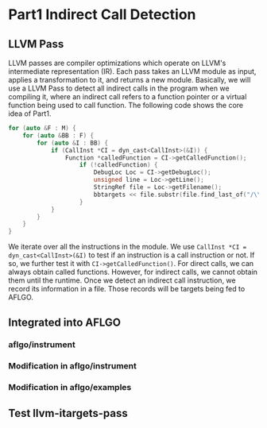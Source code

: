 # Part1 Indirect Call Detection

## LLVM Pass
LLVM passes are compiler optimizations which operate on LLVM's intermediate representation (IR). 
Each pass takes an LLVM module as input, applies a transformation to it, and returns a 
new module. Basically, we will use a LLVM Pass to detect all indirect calls in the program 
when we compiling it, where an indirect call refers to a function pointer or a virtual function 
being used to call function. The following code shows the core idea of Part1.

```c++
for (auto &F : M) {
    for (auto &BB : F) {
        for (auto &I : BB) {				
            if (CallInst *CI = dyn_cast<CallInst>(&I)) {
                Function *calledFunction = CI->getCalledFunction();
                    if (!calledFunction) {
                        DebugLoc Loc = CI->getDebugLoc();
                        unsigned line = Loc->getLine();
                        StringRef file = Loc->getFilename();
                        bbtargets << file.substr(file.find_last_of("/\\") + 1).str() << ":" << line << "\n";
                    }
            }				
        }
    }
}
```

We iterate over all the instructions in the module. We use `CallInst *CI = dyn_cast<CallInst>(&I)` 
to test if an instruction is a call instruction or not. If so, we further test it with 
`CI->getCalledFunction()`. For direct calls, we can always obtain called functions. However, for 
indirect calls, we cannot obtain them until the runtime. Once we detect an indirect call instruction, 
we record its information in a file. Those records will be targets being fed to AFLGO.

## Integrated into AFLGO

### aflgo/instrument



### Modification in aflgo/instrument

### Modification in aflgo/examples

## Test llvm-itargets-pass
